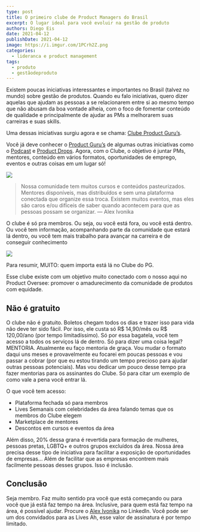 ```yaml
---
type: post
title: O primeiro clube de Product Managers do Brasil
excerpt: O lugar ideal para você evoluir na gestão de produto
authors: Diego Eis
date: 2021-04-12
publishDate: 2021-04-12
image: https://i.imgur.com/1PCrh2Z.png
categories:
  - lideranca e product management
tags:
  - produto
  - gestãodeproduto
---
```




Existem poucas iniciativas interessantes e importantes no Brasil (talvez no mundo) sobre gestão de produtos. Quando eu falo iniciativas, quero dizer aquelas que ajudam as pessoas a se relacionarem entre si ao mesmo tempo que não abusam da boa vontade alheia, com o foco de fomentar conteúdo de qualidade e principalmente de ajudar as PMs a melhorarem suas carreiras e suas skills.

Uma dessas iniciativas surgiu agora e se chama: [Clube Product Guru’s](https://www.productgurus.com.br/clube). 

Você já deve conhecer o [Product Guru’s](https://www.productgurus.com.br/) de algumas outras iniciativas como o [Podcast](https://anchor.fm/product-gurus) e  [Product Drops](https://www.youtube.com/channel/UCtPAnTCRmeVJc-B38hKb4JA). Agora, com o Clube, o objetivo é juntar PMs, mentores, conteúdo em vários formatos, oportunidades de emprego, eventos e outras coisas em um lugar só!

![](/images/uploads/clube-pg-1.png)

> Nossa comunidade tem muitos cursos e conteúdos pasteurizados. Mentores disponíveis, mas distribuídos e sem uma plataforma conectada que organize essa troca. Existem muitos eventos, mas eles são caros e/ou difíceis de saber quando acontecem para que as pessoas possam se organizar. — Alex Ivonika  

O clube é só pra membros. Ou seja, ou você está fora, ou você está dentro. Ou você tem informação, acompanhando parte da comunidade que estará lá dentro, ou você tem mais trabalho para avançar na carreira e de conseguir conhecimento

![](/images/uploads/clube-pg-2.png)

Para resumir, MUITO: quem importa está lá no Clube do PG.

Esse clube existe com um objetivo muito conectado com o nosso aqui no Product Oversee: promover o amadurecimento da comunidade de produtos com equidade.

## Não é gratuito

O clube não é gratuito. Boletos chegam todos os dias e trazer isso para vida não deve ter sido fácil. Por isso, ele custa só R$ 14,90/mês ou R$ 120,00/ano (por tempo limitadíssimo). Só por essa bagatela, você tem acesso a todos os serviços lá de dentro. Só para dizer uma coisa legal? MENTORIA. Atualmente eu faço mentoria de graça. Vou mudar o formato daqui uns meses e provavelmente eu focarei em poucas pessoas e vou passar a cobrar (por que eu estou tirando um tempo precioso para ajudar outras pessoas potenciais). Mas vou dedicar um pouco desse tempo pra fazer mentorias para os assinantes do Clube. Só para citar um exemplo de como vale a pena você entrar lá.

O que você tem acesso:
- Plataforma fechada só para membros
- Lives Semanais com celebridades da área falando temas que os membros do Clube elegem
- Marketplace de mentores 
- Descontos em cursos e eventos da área

Além disso, 20% dessa grana é revertida para formação de mulheres, pessoas pretas, LGBTQ+ e outros grupos excluídos da área. Nossa área precisa desse tipo de iniciativa para facilitar a exposição de oportunidades de empresas… Além de facilitar que as empresas encontrem mais facilmente pessoas desses grupos. Isso é inclusão.

## Conclusão
Seja membro. Faz muito sentido pra você que está começando ou para você que já está faz tempo na área. Inclusive, para quem está faz tempo na área, é possível ajudar. Procure o [Alex Ivonika](https://www.linkedin.com/in/alexivonika/) no LinkedIn. Você pode ser um dos convidados para as Lives
Ah, esse valor de assinatura é por tempo limitado.